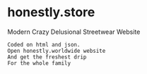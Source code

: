 # honestly.store
Modern Crazy Delusional
Streetwear Website

    Coded on html and json.
    Open honestly.worldwide website
    And get the freshest drip 
    For the whole family